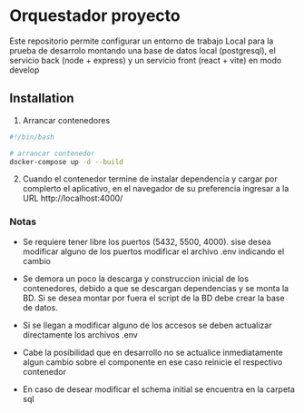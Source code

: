 # Orquestador proyecto

Este repositorio permite configurar un entorno de trabajo Local para la prueba de desarrolo montando una base de datos local (postgresql), el servicio back (node + express) y un servicio front (react + vite) en modo develop

## Installation

1. Arrancar contenedores
```bash
#!/bin/bash

# arrancar contenedor
docker-compose up -d --build
```

2. Cuando el contenedor termine de instalar dependencia y cargar por complerto el aplicativo, en el navegador de su preferencia ingresar a la URL
http://localhost:4000/


### Notas
- Se requiere tener libre los puertos (5432, 5500, 4000). sise desea modificar alguno de los puertos modificar el archivo .env indicando el cambio

- Se demora un poco la descarga y construccion inicial de los contenedores, debido a que se descargan dependencias y se monta la BD. Si se desea montar por fuera el script de  la BD debe crear la base de datos.

- Si se llegan a modificar alguno de los accesos se deben actualizar directamente los archivos .env

- Cabe la posibilidad que en desarrollo no se actualice inmediatamente algun cambio sobre el componente en ese caso reinicie el respectivo contenedor

- En caso de desear modificar el schema initial se encuentra en la carpeta sql
